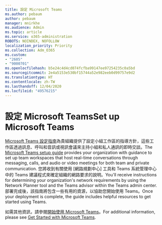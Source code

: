 ```yaml
---
title: 設定 Microsoft Teams
ms.author: pebaum
author: pebaum
manager: mnirkhe
ms.audience: Admin
ms.topic: article
ms.service: o365-administration
ROBOTS: NOINDEX, NOFOLLOW
localization_priority: Priority
ms.collection: Adm_O365
ms.custom:
- "2605"
- "9000701"
ms.openlocfilehash: b5e24c4d4cd074fcfba99147ee97254235c0a5bd
ms.sourcegitcommit: 2e4a5153e530bf15744a52e982eeb0d99757e9d2
ms.translationtype: HT
ms.contentlocale: zh-TW
ms.lasthandoff: 12/04/2020
ms.locfileid: "49576215"
---
```

# <a name="set-up-microsoft-teams"></a><span data-ttu-id="331be-102">設定 Microsoft Teams</span><span class="sxs-lookup"><span data-stu-id="331be-102">Set up Microsoft Teams</span></span>

<span data-ttu-id="331be-103">[Microsoft Teams 設定指南](https://aka.ms/teamsguidance)為貴組織提供了設定小組工作區的指導方針，這些工作區透過訊息、呼叫和音訊或視訊會議來主持小組和私人通訊的即時交談。</span><span class="sxs-lookup"><span data-stu-id="331be-103">The  [Microsoft Teams setup guide](https://aka.ms/teamsguidance)  provides your organization with guidance to set up team workspaces that host real-time conversations through messaging, calls, and audio or video meetings for both team and private communication.</span></span> <span data-ttu-id="331be-104">您將收到有關使用 [網路規劃中心] 工具和 Teams 系統管理中心中的 Teams 建議程式來確定組織的網路要求的說明。</span><span class="sxs-lookup"><span data-stu-id="331be-104">You'll receive instructions for determining your organization's network requirements by using the Network Planner tool and the Teams advisor within the Teams admin center.</span></span> <span data-ttu-id="331be-105">部署完成後，該指南將包含一些有用的資源，以協助您開始使用 Teams。</span><span class="sxs-lookup"><span data-stu-id="331be-105">Once your deployment is complete, the guide includes helpful resources to get started using Teams.</span></span>

<span data-ttu-id="331be-106">如需其他資訊，請參閱[開始使用 Microsoft Teams](https://docs.microsoft.com/microsoftteams/get-started-with-teams-quick-start)。</span><span class="sxs-lookup"><span data-stu-id="331be-106">For additional information, please see [Get Started with Microsoft Teams](https://docs.microsoft.com/microsoftteams/get-started-with-teams-quick-start).</span></span>
